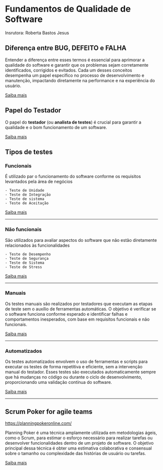 # Fundamentos de Qualidade de Software

Insrutora: Roberta Bastos Jesus

## Diferença entre **BUG**, **DEFEITO** e **FALHA**

Entender a diferença entre esses termos é essencial para aprimorar a qualidade do software e garantir que os problemas sejam corretamente identificados, corrigidos e evitados. Cada um desses conceitos desempenha um papel específico no processo de desenvolvimento e manutenção, impactando diretamente na performance e na experiência do usuário.

[Saiba mais](./diferenca.md)

## Papel do Testador

O papel do **testador** (ou **analista de testes**) é crucial para garantir a qualidade e o bom funcionamento de um software. 

[Saiba mais](./papel.md)

## Tipos de testes

### Funcionais

É utilizado par o funcionamento do software conforme os requisitos levantados pela área de negócios

    - Teste de Unidade
    - Teste de Integração
    - Teste de sistema
    - Teste de Aceitação

[Saiba mais](./funcionais.md)

---

### Não funcionais

São utilizados para avaliar aspectos do software que não estão diretamente relacionados às funcionalidades

    - Teste de Desempenho
    - Teste de Segurança
    - Teste de Sistema
    - Teste de Stress

[Saiba mais](./nao-funcionais.md)

---

###  Manuais

Os testes manuais são realizados por testadores que executam as etapas de teste sem o auxílio de ferramentas automáticas. O objetivo é verificar se o software funciona conforme esperado e identificar falhas e comportamentos inesperados, com base em requisitos funcionais e não funcionais.

[Saiba mais](./manuais.md)

---

### Automatizados

Os testes automatizados envolvem o uso de ferramentas e scripts para executar os testes de forma repetitiva e eficiente, sem a intervenção manual do testador. Esses testes são executados automaticamente sempre que há mudanças no código ou durante o ciclo de desenvolvimento, proporcionando uma validação contínua do software.

[Saiba mais](./automatizados.md)

---


## Scrum Poker for agile teams

https://planningpokeronline.com/


Planning Poker é uma técnica amplamente utilizada em metodologias ágeis, como o Scrum, para estimar o esforço necessário para realizar tarefas ou desenvolver funcionalidades dentro de um projeto de software. O objetivo principal dessa técnica é obter uma estimativa colaborativa e consensual sobre o tamanho ou complexidade das histórias de usuário ou tarefas.

[Saiba mais](./planningpower.md)
